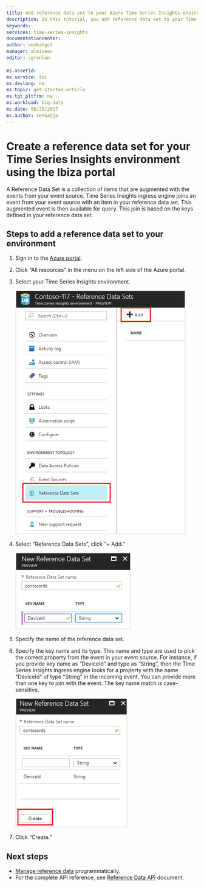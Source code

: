 ```yaml
---
title: Add reference data set to your Azure Time Series Insights environment | Microsoft Docs
description: In this tutorial, you add reference data set to your Time Series Insights environment
keywords:
services: time-series-insights
documentationcenter:
author: venkatgct   
manager: almineev
editor: cgronlun

ms.assetid:
ms.service: tsi
ms.devlang: na
ms.topic: get-started-article
ms.tgt_pltfrm: na
ms.workload: big-data
ms.date: 06/29/2017
ms.author: venkatja
---
```


# Create a reference data set for your Time Series Insights environment using the Ibiza portal

A Reference Data Set is a collection of items that are augmented with the events from your event source. Time Series Insights ingress engine joins an event from your event source with an item in your reference data set. This augmented event is then available for query. This join is based on the keys defined in your reference data set.

## Steps to add a reference data set to your environment

1. Sign in to the [Azure portal](https://portal.azure.com).
2. Click “All resources” in the menu on the left side of the Azure portal.
3. Select your Time Series Insights environment.

    ![Create the Time Series Insights reference data set](media/add-reference-data-set/getstarted-create-reference-data-set-1.png)

4. Select “Reference Data Sets”, click “+ Add.”

    ![Create the Time Series Insights reference data set - details](media/add-reference-data-set/getstarted-create-reference-data-set-2.png)

5. Specify the name of the reference data set.
6. Specify the key name and its type. This name and type are used to pick the correct property from the event in your event source. For instance, if you provide key name as “DeviceId” and type as “String”, then the Time Series Insights ingress engine looks for a property with the name “DeviceId” of type “String” in the incoming event. You can provide more than one key to join with the event. The key name match is case-sensitive.

     ![Create the Time Series Insights reference data set - details](media/add-reference-data-set/getstarted-create-reference-data-set-3.png)

7. Click “Create.”

## Next steps

* [Manage reference data](time-series-insights-manage-reference-data-csharp.md) programmatically.
* For the complete API reference, see [Reference Data API](/rest/api/time-series-insights/time-series-insights-reference-reference-data-api) document.
